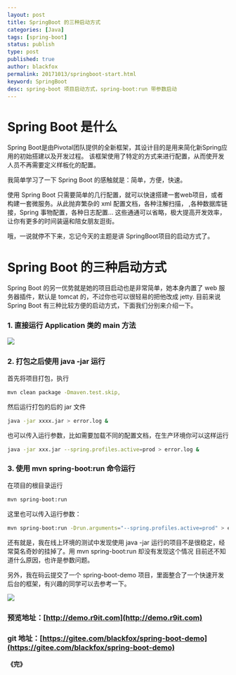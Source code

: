 ```yaml
---
layout: post
title: SpringBoot 的三种启动方式
categories: [Java]
tags: [spring-boot]
status: publish
type: post
published: true
author: blackfox
permalink: 20171013/springboot-start.html
keyword: SpringBoot
desc: spring-boot 项目启动方式，spring-boot:run 带参数启动
---
```


Spring Boot 是什么
=======
Spring Boot是由Pivotal团队提供的全新框架，其设计目的是用来简化新Spring应用的初始搭建以及开发过程。
该框架使用了特定的方式来进行配置，从而使开发人员不再需要定义样板化的配置。

我简单学习了一下 Spring Boot 的感触就是：简单，方便，快速。

使用 Spring Boot 只需要简单的几行配置，就可以快速搭建一套web项目，或者构建一套微服务。从此抛弃繁杂的 xml 配置文档，各种注解扫描，
,各种数据库链接，Spring 事物配置，各种日志配置... 这些通通可以省略，极大提高开发效率，让你有更多的时间装逼和陪女朋友逛街。

哦，一说就停不下来，忘记今天的主题是讲 SpringBoot项目的启动方式了。

Spring Boot 的三种启动方式
=======
Spring Boot 的另一优势就是她的项目启动也是非常简单，她本身内置了 web 服务器插件，默认是 tomcat 的，不过你也可以很轻易的把他改成 jetty.
目前来说Spring Boot 有三种比较方便的启动方式，下面我们分别来介绍一下。

### 1. 直接运行 Application 类的 main 方法
<img class="img-view" data-src="/images/2017/10/spring-boot-start-1.png" src="/images/1px.png" />

### 2. 打包之后使用 java -jar 运行
首先将项目打包，执行

```bash
mvn clean package -Dmaven.test.skip,
```
然后运行打包的后的 jar 文件

```bash
java -jar xxxx.jar > error.log &
```
也可以传入运行参数，比如需要加载不同的配置文档，在生产环境你可以这样运行

```bash
java -jar xxx.jar --spring.profiles.active=prod > error.log &
```

### 3. 使用 mvn spring-boot:run 命令运行
在项目的根目录运行

```bash
mvn spring-boot:run
```
这里也可以传入运行参数：

```bash
mvn spring-boot:run -Drun.arguments="--spring.profiles.active=prod" > error.log &
```

还有就是，我在线上环境的测试中发现使用 java -jar 运行的项目不是很稳定，经常莫名奇妙的挂掉了。用 mvn spring-boot:run 却没有发现这个情况
目前还不知道什么原因，也许是参数问题。

另外，我在码云提交了一个 spring-boot-demo 项目，里面整合了一个快速开发后台的框架，有兴趣的同学可以去参考一下。

<img class="img-view" data-src="/images/2017/10/spring-boot-start-2.png" src="/images/1px.png" />

### 预览地址：[http://demo.r9it.com](http://demo.r9it.com)

### git 地址：[https://gitee.com/blackfox/spring-boot-demo](https://gitee.com/blackfox/spring-boot-demo)


<strong>《完》</strong>
